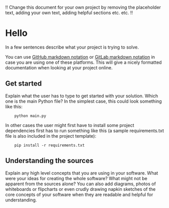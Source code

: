 !! Change this document for your own project by removing the placeholder text, adding your own text, adding helpful sections etc. etc. !!

# Hello

In a few sentences describe what your project is trying to solve.

You can use [GitHub markdown
notation](https://docs.github.com/en/github/writing-on-github/getting-started-with-writing-and-formatting-on-github/basic-writing-and-formatting-syntax)
or [GitLab markdown notation](https://docs.gitlab.com/ee/user/markdown.html) in
case you are using one of these platforms. This will give a nicely formatted
documentation when looking at your project online.

## Get started

Explain what the user has to type to get started with your solution. Which one
is the main Python file? In the simplest case, this could look something like
this:

`    python main.py`

In other cases the user might first have to install some project dependencies
first has to run something like this (a sample requirements.txt file is also
included in the project template):

`    pip install -r requirements.txt`

## Understanding the sources

Explain any high level concepts that you are using in your software. What were
your ideas for creating the whole software? What might not be apparent from the
sources alone? You can also add diagrams, photos of whiteboards or flipcharts
or even crudly drawing napkin sketches of the core concepts of your software
when they are readable and helpful for understanding.
